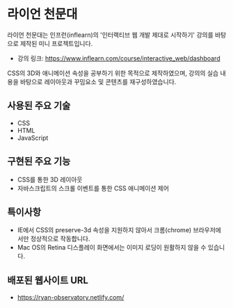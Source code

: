 # 라이언 천문대

라이언 천문대는 인프런(inflearn)의 '인터랙티브 웹 개발 제대로 시작하기' 강의를 바탕으로 제작된 미니 프로젝트입니다.

- 강의 링크: https://www.inflearn.com/course/interactive_web/dashboard

CSS의 3D와 애니메이션 속성을 공부하기 위한 목적으로 제작하였으며,
강의의 실습 내용을 바탕으로 레이아웃과 꾸밈요소 및 콘텐츠를 재구성하였습니다.

## 사용된 주요 기술

- CSS
- HTML
- JavaScript

## 구현된 주요 기능

- CSS를 통한 3D 레이아웃
- 자바스크립트의 스크롤 이벤트를 통한 CSS 애니메이션 제어

## 특이사항

- IE에서 CSS의 preserve-3d 속성을 지원하지 않아서 크롬(chrome) 브라우저에서만 정상적으로 작동합니다.
- Mac OS의 Retina 디스플레이 화면에서는 이미지 로딩이 원활하지 않을 수 있습니다.

## 배포된 웹사이트 URL

- https://ryan-observatory.netlify.com/
